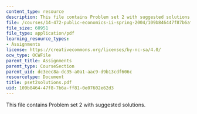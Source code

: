 ```yaml
---
content_type: resource
description: This file contains Problem set 2 with suggested solutions.
file: /courses/14-472-public-economics-ii-spring-2004/109b846447f87b6aff810e07602e62d3_pset2solutions.pdf
file_size: 60951
file_type: application/pdf
learning_resource_types:
- Assignments
license: https://creativecommons.org/licenses/by-nc-sa/4.0/
ocw_type: OCWFile
parent_title: Assignments
parent_type: CourseSection
parent_uid: dc3eec8a-dc35-a0a1-aac9-d9b13cdf606c
resourcetype: Document
title: pset2solutions.pdf
uid: 109b8464-47f8-7b6a-ff81-0e07602e62d3
---
```

This file contains Problem set 2 with suggested solutions.